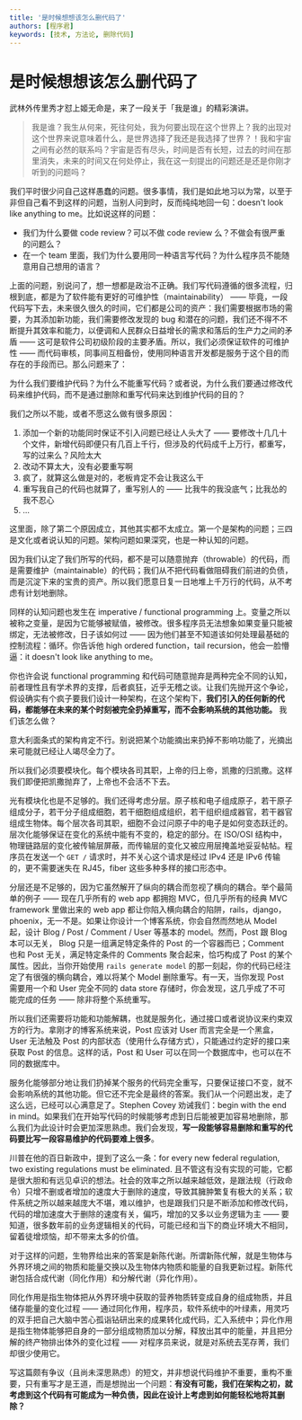```yaml
---
title: '是时候想想该怎么删代码了'
authors: [程序君]
keywords: [技术, 方法论, 删除代码]
---
```


# 是时候想想该怎么删代码了

武林外传里秀才怼上姬无命是，来了一段关于「我是谁」的精彩演讲。

> 我是谁？我生从何来，死往何处，我为何要出现在这个世界上？我的出现对这个世界来说意味着什么，是世界选择了我还是我选择了世界？！我和宇宙之间有必然的联系吗？宇宙是否有尽头，时间是否有长短，过去的时间在那里消失，未来的时间又在何处停止，我在这一刻提出的问题还是还是你刚才听到的问题吗？

我们平时很少问自己这样愚蠢的问题。很多事情，我们是如此地习以为常，以至于非但自己看不到这样的问题，当别人问到时，反而纯纯地回一句：doesn't look like anything to me。比如说这样的问题：

* 我们为什么要做 code review？可以不做 code review 么？不做会有很严重的问题么？
* 在一个 team 里面，我们为什么要用同一种语言写代码？为什么程序员不能随意用自己想用的语言？

上面的问题，别说问了，想一想都是政治不正确。我们写代码遵循的很多流程，归根到底，都是为了软件能有更好的可维护性（maintainability） —— 毕竟，一段代码写下去，未来很久很久的时间，它们都是公司的资产：我们需要根据市场的需要，为其添加新功能，我们需要修改发现的 bug 和潜在的问题，我们还不得不不断提升其效率和能力，以便调和人民群众日益增长的需求和落后的生产力之间的矛盾 —— 这可是软件公司初级阶段的主要矛盾。所以，我们必须保证软件的可维护性 —— 而代码审核，同事间互相备份，使用同种语言开发都是服务于这个目的而存在的手段而已。那么问题来了：

为什么我们要维护代码？为什么不能重写代码？或者说，为什么我们要通过修改代码来维护代码，而不是通过删除和重写代码来达到维护代码的目的？

我们之所以不能，或者不愿这么做有很多原因：

1. 添加一个新的功能同时保证不引入问题已经让人头大了 —— 要修改十几几十个文件，新增代码即便只有几百上千行，但涉及的代码成千上万行，都重写，写的过来么？风险太大
2. 改动不算太大，没有必要重写啊
3. 疯了，就算这么做是对的，老板肯定不会让我这么干
4. 重写我自己的代码也就算了，重写别人的 —— 比我牛的我没底气；比我怂的我不忍心
5. ...

这里面，除了第二个原因成立，其他其实都不太成立。第一个是架构的问题；三四是文化或者说认知的问题。架构问题如果深究，也是一种认知的问题。

因为我们认定了我们所写的代码，都不是可以随意抛弃（throwable）的代码，而是需要维护（maintainable）的代码；我们从不把代码看做阻碍我们前进的负债，而是沉淀下来的宝贵的资产。所以我们愿意日复一日地堆上千万行的代码，从不考虑有计划地删除。

同样的认知问题也发生在 imperative / functional programming 上。变量之所以被称之变量，是因为它能够被赋值，被修改。很多程序员无法想象如果变量只能被绑定，无法被修改，日子该如何过 —— 因为他们甚至不知道该如何处理最基础的控制流程：循环。你告诉他 high ordered function，tail recursion，他会一脸懵逼：it doesn't look like anything to me。

你也许会说 functional programming 和代码可随意抛弃是两种完全不同的认知，前者理性且有学术界的支撑，后者疯狂，近乎无稽之谈。让我们先抛开这个争论，假设确实有个疯子要我们设计一种架构，在这个架构下，__我们引入的任何新的代码，都能够在未来的某个时刻被完全扔掉重写，而不会影响系统的其他功能。__ 我们该怎么做？

意大利面条式的架构肯定不行。别说把某个功能摘出来扔掉不影响功能了，光摘出来可能就已经让人竭尽全力了。

所以我们必须要模块化。每个模块各司其职，上帝的归上帝，凯撒的归凯撒。这样我们即便把凯撒抛弃了，上帝也不会活不下去。

光有模块化也是不足够的。我们还得考虑分层。原子核和电子组成原子，若干原子组成分子，若干分子组成细胞，若干细胞组成组织，若干组织组成器官，若干器官组成生物体。每个层次各司其职，细胞不会过问原子中的电子是如何变态跃迁的。层次化能够保证在变化的系统中能有不变的，稳定的部分。在 ISO/OSI 结构中，物理链路层的变化被传输层屏蔽，而传输层的变化又被应用层掩盖地妥妥帖帖。程序员在发送一个 ``GET /`` 请求时，并不关心这个请求是经过 IPv4 还是 IPv6 传输的，更不需要迷失在 RJ45，fiber 这些多种多样的接口形态中。

分层还是不足够的，因为它虽然解开了纵向的耦合而忽视了横向的耦合。举个最简单的例子 —— 现在几乎所有的 web app 都拥抱 MVC，但几乎所有的经典 MVC framework 里做出来的 web app 都让你陷入横向耦合的陷阱，rails，django，phoenix，无一不是。如果让你设计一个博客系统，你会自然而然地从 Model 起，设计 Blog / Post / Comment / User 等基本的 model。然而，Post 跟 Blog 本可以无关， Blog 只是一组满足特定条件的 Post 的一个容器而已；Comment 也和 Post 无关，满足特定条件的 Comments 聚合起来，恰巧构成了 Post 的某个属性。因此，当你开始使用 ``rails generate model`` 的那一刻起，你的代码已经注定了有很强的横向耦合，难以将某个 Model 删除重写。有一天，当你发现 Post 需要用一个和 User 完全不同的 data store 存储时，你会发现，这几乎成了不可能完成的任务 —— 除非将整个系统重写。

所以我们还需要将功能和功能解耦，也就是服务化，通过接口或者说协议来约束双方的行为。拿刚才的博客系统来说，Post 应该对 User 而言完全是一个黑盒，User 无法触及 Post 的内部状态（使用什么存储方式），只能通过约定好的接口来获取 Post 的信息。这样的话，Post 和 User 可以在同一个数据库中，也可以在不同的数据库中。

服务化能够部分地让我们扔掉某个服务的代码完全重写，只要保证接口不变，就不会影响系统的其他功能。但它还不完全是最终的答案。我们从一个问题出发，走了这么远，已经可以心满意足了。Stephen Covey 劝诫我们：begin with the end in mind。如果我们在开始写代码的时候能够考虑到日后能被更加容易地删除，那么我们为此设计时会更加深思熟虑。我们会发现，__写一段能够容易删除和重写的代码要比写一段容易维护的代码要难上很多__。

川普在他的百日新政中，提到了这么一条：for every new federal regulation,
two existing regulations must be eliminated. 且不管这有没有实现的可能，它都是很大胆和有远见卓识的想法。社会的效率之所以越来越低效，是跟法规（行政命令）只增不删或者增加的速度大于删除的速度，导致其臃肿繁复有极大的关系；软件系统之所以越来越庞大不堪，难以维护，也是跟我们只是不断添加和修改代码，代码的增加速度大于删除的速度有关，偏巧，增加的又多以业务逻辑为主 —— 要知道，很多数年前的业务逻辑相关的代码，可能已经和当下的商业环境大不相同，留着徒增烦恼，却不带来太多的价值。

对于这样的问题，生物界给出来的答案是新陈代谢。所谓新陈代解，就是生物体与外界环境之间的物质和能量交换以及生物体内物质和能量的自我更新过程。新陈代谢包括合成代谢（同化作用）和分解代谢（异化作用）。

同化作用是指生物体把从外界环境中获取的营养物质转变成自身的组成物质，并且储存能量的变化过程 —— 通过同化作用，程序员，软件系统中的叶绿素，用灵巧的双手把自己大脑中苦心孤诣钻研出来的成果转化成代码，汇入系统中；异化作用是指生物体能够把自身的一部分组成物质加以分解，释放出其中的能量，并且把分解的终产物排出体外的变化过程 —— 对程序员来说，就是对系统去芜存菁，我们却很少使用它。

写这篇颇有争议（且尚未深思熟虑）的短文，并非想说代码维护不重要，重构不重要，只有重写才是王道，而是想抛出一个问题：__有没有可能，我们在架构之初，就考虑到这个代码有可能成为一种负债，因此在设计上考虑到如何能轻松地将其删除？__
